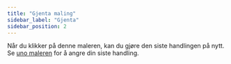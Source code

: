 ```yaml
---
title: "Gjenta maling"
sidebar_label: "Gjenta"
sidebar_position: 2
---
```


Når du klikker på denne maleren, kan du gjøre den siste handlingen på nytt. Se [uno maleren](undo) for å angre din siste handling.
